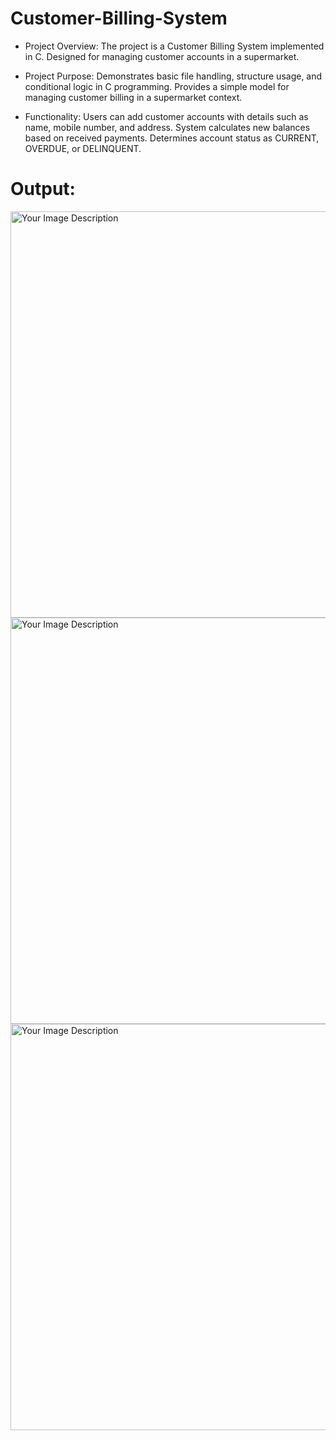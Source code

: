 # Customer-Billing-System

+ Project Overview:
The project is a Customer Billing System implemented in C.
Designed for managing customer accounts in a supermarket.

+ Project Purpose:
Demonstrates basic file handling, structure usage, and conditional logic in C programming.
Provides a simple model for managing customer billing in a supermarket context.

+ Functionality:
Users can add customer accounts with details such as name, mobile number, and address.
System calculates new balances based on received payments.
Determines account status as CURRENT, OVERDUE, or DELINQUENT.

#  Output:

<img src="https://github.com/sachinkumar118/Customer-Billing-System-using-C-programming/assets/117358751/3884cd09-3dde-42a4-bcfd-8f855d655e7e" alt="Your Image Description" width="650"/>

<img src="https://github.com/sachinkumar118/Customer-Billing-System-using-C-programming/assets/117358751/d0bd1bfe-e637-4f9f-abac-ed559411b193" alt="Your Image Description" width="650"/>

<img src="https://github.com/sachinkumar118/Customer-Billing-System-using-C-programming/assets/117358751/755dd395-b7de-4cb6-84ae-cea562a2bc69" alt="Your Image Description" width="650"/>







